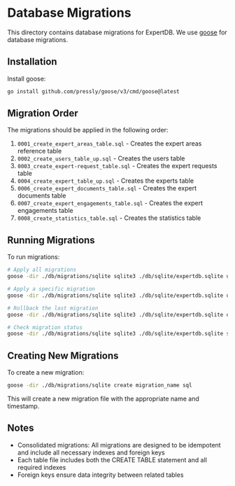 # Database Migrations

This directory contains database migrations for ExpertDB. We use [goose](https://github.com/pressly/goose) for database migrations.

## Installation

Install goose:

```bash
go install github.com/pressly/goose/v3/cmd/goose@latest
```

## Migration Order

The migrations should be applied in the following order:

1. `0001_create_expert_areas_table.sql` - Creates the expert areas reference table
2. `0002_create_users_table_up.sql` - Creates the users table
3. `0003_create_expert-request_table.sql` - Creates the expert requests table
4. `0004_create_expert_table_up.sql` - Creates the experts table
5. `0006_create_expert_documents_table.sql` - Creates the expert documents table
6. `0007_create_expert_engagements_table.sql` - Creates the expert engagements table
7. `0008_create_statistics_table.sql` - Creates the statistics table

## Running Migrations

To run migrations:

```bash
# Apply all migrations
goose -dir ./db/migrations/sqlite sqlite3 ./db/sqlite/expertdb.sqlite up

# Apply a specific migration
goose -dir ./db/migrations/sqlite sqlite3 ./db/sqlite/expertdb.sqlite up-to 0004

# Rollback the last migration
goose -dir ./db/migrations/sqlite sqlite3 ./db/sqlite/expertdb.sqlite down

# Check migration status
goose -dir ./db/migrations/sqlite sqlite3 ./db/sqlite/expertdb.sqlite status
```

## Creating New Migrations

To create a new migration:

```bash
goose -dir ./db/migrations/sqlite create migration_name sql
```

This will create a new migration file with the appropriate name and timestamp.

## Notes

- Consolidated migrations: All migrations are designed to be idempotent and include all necessary indexes and foreign keys
- Each table file includes both the CREATE TABLE statement and all required indexes
- Foreign keys ensure data integrity between related tables